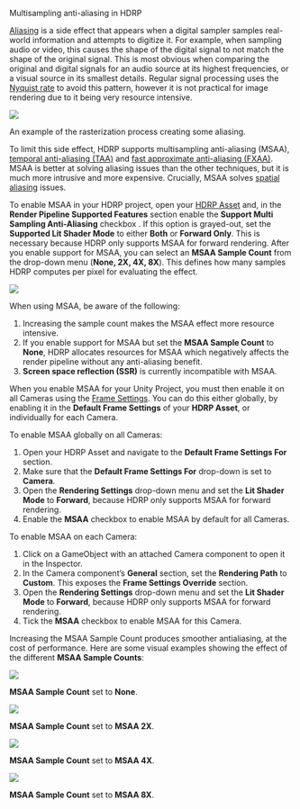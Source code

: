 Multisampling anti-aliasing in HDRP

[Aliasing](Glossary.html#Aliasing) is a side effect that appears when a digital sampler samples real-world information and attempts to digitize it. For example, when sampling audio or video, this causes the shape of the digital signal to not match the shape of the original signal. This is most obvious when comparing the original and digital signals for an audio source at its highest frequencies, or a visual source in its smallest details. Regular signal processing uses the [Nyquist rate](Glossary.html#NyquistRate) to avoid this pattern, however it is not practical for image rendering due to it being very resource intensive.

![](Images/MSAA1.png)

An example of the rasterization process creating some aliasing.

To limit this side effect, HDRP supports multisampling anti-aliasing (MSAA), [temporal anti-aliasing (TAA)](Glossary.html#TemporalAntiAliasing) and [fast approximate anti-aliasing (FXAA)](Glossary.html#FastApproximateAntiAliasing). MSAA is better at solving aliasing issues than the other techniques, but it is much more intrusive and more expensive. Crucially, MSAA solves [spatial aliasing](Glossary.html#SpatialAliasing) issues.

To enable MSAA in your HDRP project, open your [HDRP Asset](HDRP-Asset) and, in the **Render Pipeline Supported Features** section enable the **Support Multi Sampling Anti-Aliasing** checkbox . If this option is grayed-out, set the **Supported Lit Shader Mode** to either **Both** or **Forward Only**. This is necessary because HDRP only supports MSAA for forward rendering. After you enable support for MSAA, you can select an **MSAA Sample Count** from the drop-down menu (**None, 2X, 4X, 8X**). This defines how many samples HDRP computes per pixel for evaluating the effect. 

![](Images/MSAA2.png)

When using MSAA, be aware of the following:

1. Increasing the sample count makes the MSAA effect more resource intensive. 
2. If you enable support for MSAA but set the **MSAA Sample Count** to **None**, HDRP allocates resources for MSAA which negatively affects the render pipeline without any anti-aliasing benefit.
3. **Screen space reflection (SSR)** is currently incompatible with MSAA.

When you enable MSAA for your Unity Project, you must then enable it on all Cameras using the [Frame Settings](<https://github.com/Unity-Technologies/ScriptableRenderPipeline/wiki/Frame-Settings>). You can do this either globally, by enabling it in the **Default Frame Settings** of your **HDRP Asset**, or individually for each Camera.

To enable MSAA globally on all Cameras:

1. Open your HDRP Asset and navigate to the **Default Frame Settings For** section. 
2. Make sure that the **Default Frame Settings For** drop-down is set to **Camera**. 
3. Open the **Rendering Settings** drop-down menu and set the **Lit Shader Mode** to **Forward**, because HDRP only supports MSAA for forward rendering. 
4. Enable the **MSAA** checkbox to enable MSAA by default for all Cameras.

To enable MSAA on each Camera:

1.  Click on a GameObject with an attached Camera component to open it in the Inspector. 
2. In the Camera component’s **General** section, set the **Rendering Path** to **Custom**. This exposes the **Frame Settings Override** section. 
3. Open the **Rendering Settings** drop-down menu and set the **Lit Shader Mode** to **Forward**, because HDRP only supports MSAA for forward rendering. 
4. Tick the **MSAA** checkbox to enable MSAA for this Camera.

Increasing the MSAA Sample Count produces smoother antialiasing, at the cost of performance. Here are some visual examples showing the effect of the different **MSAA Sample Counts**:

![](Images/MSAA3.png)

**MSAA Sample Count** set to **None**.



![](Images/MSAA4.png)

**MSAA Sample Count** set to **MSAA 2X**.

![](Images/MSAA5.png)

**MSAA Sample Count** set to **MSAA 4X**.

![](Images/MSAA6.png)

**MSAA Sample Count** set to **MSAA 8X**.